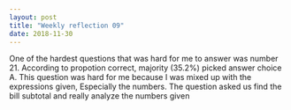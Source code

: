 ```yaml
---
layout: post
title: "Weekly reflection 09"
date: 2018-11-30
---
```

One of the hardest questions that was hard for me to answer was number 21. According to propotion correct, majority (35.2%) picked answer choice A. This question was hard for me because I was mixed up with the expressions given, Especially the numbers. The question asked us find the bill subtotal and really analyze the numbers given 
